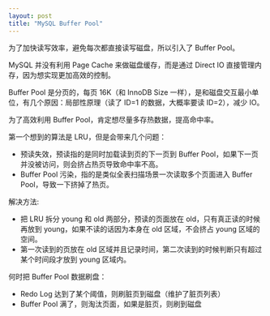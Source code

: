 ```yaml
---
layout: post
title: "MySQL Buffer Pool"
---
```


为了加快读写效率，避免每次都直接读写磁盘，所以引入了 Buffer Pool。

MySQL 并没有利用 Page Cache 来做磁盘缓存，而是通过 Direct IO 直接管理内存，因为想实现更加高效的控制。

Buffer Pool 是分页的，每页 16K（和 InnoDB Size 一样），是和磁盘交互最小单位，有几个原因：局部性原理（读了 ID=1 的数据，大概率要读 ID=2），减少 IO。

为了高效利用 Buffer Pool，肯定想尽量多存热数据，提高命中率。

第一个想到的算法是 LRU，但是会带来几个问题：
- 预读失效，预读指的是同时加载读到页的下一页到 Buffer Pool，如果下一页并没被访问，则会挤占热页导致命中率不高。
- Buffer Pool 污染，指的是类似全表扫描场景一次读取多个页面进入 Buffer Pool，导致一下挤掉了热页。

解决方法:
- 把 LRU 拆分 young 和 old 两部分，预读的页面放在 old，只有真正读的时候再放到 young，如果不读的话因为本身在 old 区域，不会挤占 young 区域的空间。
- 第一次读到的页放在 old 区域并且记录时间，第二次读到的时候判断只有超过某个时间段才放到 young 区域内。

何时把 Buffer Pool 数据刷盘：
- Redo Log 达到了某个阈值，则刷脏页到磁盘（维护了脏页列表）
- Buffer Pool 满了，则淘汰页面，如果是脏页，则刷到磁盘